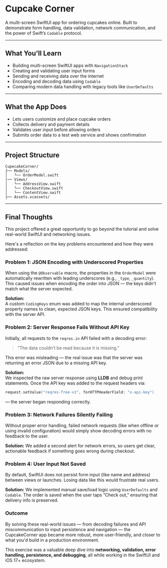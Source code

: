# Cupcake Corner

A multi-screen SwiftUI app for ordering cupcakes online. Built to demonstrate form handling, data validation, network communication, and the power of Swift’s `Codable` protocol.

---

## What You'll Learn

* Building multi-screen SwiftUI apps with `NavigationStack`
* Creating and validating user input forms
* Sending and receiving data over the internet
* Encoding and decoding data using `Codable`
* Comparing modern data handling with legacy tools like `UserDefaults`

---

## What the App Does

* Lets users customize and place cupcake orders
* Collects delivery and payment details
* Validates user input before allowing orders
* Submits order data to a test web service and shows confirmation

---

## Project Structure

```text
CupecakeCorner/
├── Models/
│   └── OrderModel.swift
|── Views/
│   └── AddressView.swift
│   └── CheckoutView.swift
│   └── ContentView.swift
├── Assets.xcassets/
```
---

## Final Thoughts

This project offered a great opportunity to go beyond the tutorial and solve real-world SwiftUI and networking issues. 

Here's a reflection on the key problems encountered and how they were addressed:

### Problem 1: JSON Encoding with Underscored Properties

When using the `@Observable` macro, the properties in the `OrderModel` were automatically rewritten with leading underscores (e.g., `_type`, `_quantity`). This caused issues when encoding the order into JSON — the keys didn't match what the server expected.

**Solution:**  
A custom `CodingKeys` enum was added to map the internal underscored property names to clean, expected JSON keys. This ensured compatibility with the server API.

### Problem 2: Server Response Fails Without API Key

Initially, all requests to the `reqres.in` API failed with a decoding error:

> "The data couldn’t be read because it is missing."

This error was misleading — the real issue was that the server was returning an error JSON due to a missing API key.

**Solution:**  
We inspected the raw server response using **LLDB** and debug print statements. Once the API key was added to the request headers via:

```swift
request.setValue("reqres-free-v1", forHTTPHeaderField: "x-api-key")
````

— the server began responding correctly.


### Problem 3: Network Failures Silently Failing

Without proper error handling, failed network requests (like when offline or using invalid configuration) would simply show decoding errors with no feedback to the user.

**Solution:**
We added a second alert for network errors, so users get clear, actionable feedback if something goes wrong during checkout.

### Problem 4: User Input Not Saved

By default, SwiftUI does not persist form input (like name and address) between views or launches. Losing data like this would frustrate real users.

**Solution:**
We implemented manual save/load logic using `UserDefaults` and `Codable`. The order is saved when the user taps “Check out,” ensuring that delivery info is preserved.

### Outcome

By solving these real-world issues — from decoding failures and API miscommunication to input persistence and navigation — the CupcakeCorner app became more robust, more user-friendly, and closer to what you'd build in a production environment.

This exercise was a valuable deep dive into **networking, validation, error handling, persistence, and debugging**, all while working in the SwiftUI and iOS 17+ ecosystem.
